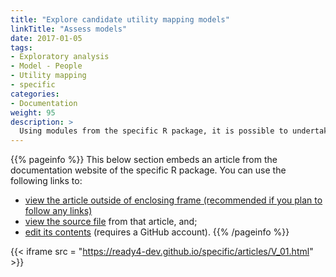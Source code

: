```yaml
---
title: "Explore candidate utility mapping models"
linkTitle: "Assess models"
date: 2017-01-05
tags:
- Exploratory analysis
- Model - People
- Utility mapping
- specific
categories:
- Documentation
weight: 95
description: >
  Using modules from the specific R package, it is possible to undertake an exploratory utility mapping analysis. This tutorial illustrates a hypotehtical example of exploring how to map to EQ-5D health utility.
---
```


{{% pageinfo %}}
This below section embeds an article from the documentation website of the specific R package. You can use the following links to:

* [view the article outside of enclosing frame (recommended if you plan to follow any links)](https://ready4-dev.github.io/specific/articles/V_01.html)
* [view the source file](https://github.com/ready4-dev/specific/blob/main/vignettes/V_01.Rmd) from that article, and;
* [edit its contents](https://github.com/ready4-dev/specific/edit/main/vignettes/V_01.Rmd) (requires a GitHub account).
{{% /pageinfo %}}

{{< iframe src = "https://ready4-dev.github.io/specific/articles/V_01.html" >}}